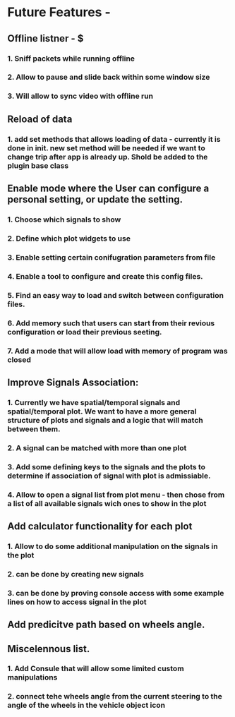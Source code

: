 # Future Features - 
## Offline listner - $
### 1. Sniff packets while running offline
### 2. Allow to pause and slide back within some window size
### 3. Will allow to sync video with offline run


## Reload of data
### 1. add set methods that allows loading of data  - currently it is done in init. new set method will be needed if we want to change trip after app is already up. Shold be added to the plugin base class


## Enable mode where the User can configure a personal setting, or update the setting.
### 1. Choose which signals to show
### 2. Define which plot widgets to use
### 3. Enable setting certain conifugration parameters from file
### 4. Enable a tool to configure and create this config files. 
### 5. Find an easy way to load and switch between configuration files. 
### 6.  Add memory such that users can start from their revious configuration or load their previous seeting. 
### 7. Add a mode that will allow load with memory of program was closed


## Improve Signals Association: 
### 1. Currently we have spatial/temporal signals and spatial/temporal plot. We want to have a more general structure of plots and signals and a logic that will match between them.
### 2. A signal can be matched with more than one plot
### 3. Add some defining keys to the signals and the plots to determine if association of signal with plot is admissiable. 
### 4. Allow to open a signal list from plot menu - then chose from a list of all available signals wich ones to show in the plot


## Add calculator functionality for each plot
### 1. Allow to do some additional manipulation on the signals in the plot
### 2. can be done by creating new signals
### 3. can be done by proving console access with some example lines on how to access signal in the plot


## Add predicitve path based on wheels angle. 




## Miscelennous list. 
### 1. Add Consule that will allow some limited custom manipulations
### 2. connect tehe wheels angle from the current steering to the angle of the wheels in the vehicle object icon







